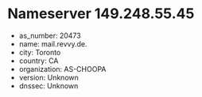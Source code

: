 # Nameserver 149.248.55.45

* as_number: 20473
* name: mail.revvy.de.
* city: Toronto
* country: CA
* organization: AS-CHOOPA
* version: Unknown
* dnssec: Unknown
